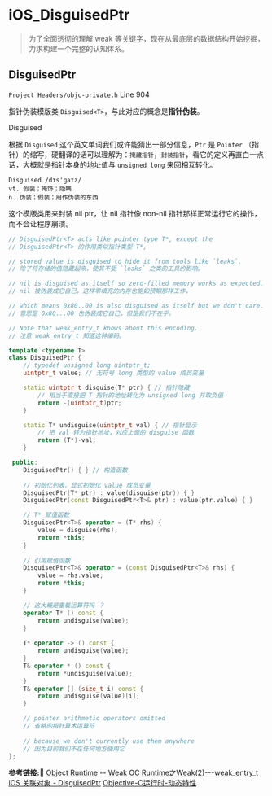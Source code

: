 #  iOS_DisguisedPtr

> 为了全面透彻的理解 weak 等关键字，现在从最底层的数据结构开始挖掘，力求构建一个完整的认知体系。

## DisguisedPtr
`Project Headers/objc-private.h` Line 904

指针伪装模版类 `Disguised<T>`，与此对应的概念是**指针伪装**。

Disguised<T> 

 根据 `Disguised` 这个英文单词我们或许能猜出一部分信息，`Ptr` 是 `Pointer` （指针）的缩写，硬翻译的话可以理解为：`掩藏指针`，`封装指针`，看它的定义再直白一点话，大概就是指针本身的地址值与 `unsigned long` 来回相互转化。
```
Disguised /dɪs'ɡaɪz/
vt. 假装；掩饰；隐瞒
n. 伪装；假装；用作伪装的东西
```
这个模版类用来封装 nil ptr，让  nil 指针像 non-nil 指针那样正常运行它的操作，而不会让程序崩溃。

```c++
// DisguisedPtr<T> acts like pointer type T*, except the 
// DisguisedPtr<T> 的作用类似指针类型 T*,

// stored value is disguised to hide it from tools like `leaks`.
// 除了将存储的值隐藏起来，使其不受 `leaks` 之类的工具的影响。

// nil is disguised as itself so zero-filled memory works as expected, 
// nil 被伪装成它自己，这样零填充的内存也能如预期那样工作，

// which means 0x80..00 is also disguised as itself but we don't care.
// 意思是 Ox80...00 也伪装成它自己，但是我们不在乎。

// Note that weak_entry_t knows about this encoding.
// 注意 weak_entry_t 知道这种编码。

template <typename T>
class DisguisedPtr {
    // typedef unsigned long uintptr_t;
    uintptr_t value; // 无符号 long 类型的 value 成员变量

    static uintptr_t disguise(T* ptr) { // 指针隐藏
        // 相当于直接把 T 指针的地址转化为 unsigned long 并取负值
        return -(uintptr_t)ptr;
    }

    static T* undisguise(uintptr_t val) { // 指针显示
        // 把 val 转为指针地址，对应上面的 disguise 函数
        return (T*)-val;
    }

 public:
    DisguisedPtr() { } // 构造函数
    
    // 初始化列表，显式初始化 value 成员变量
    DisguisedPtr(T* ptr) : value(disguise(ptr)) { }
    DisguisedPtr(const DisguisedPtr<T>& ptr) : value(ptr.value) { }

    // T* 赋值函数
    DisguisedPtr<T>& operator = (T* rhs) {
        value = disguise(rhs);
        return *this;
    }
    
    // 引用赋值函数
    DisguisedPtr<T>& operator = (const DisguisedPtr<T>& rhs) {
        value = rhs.value;
        return *this;
    }

    // 这大概是重载运算符吗 ？
    operator T* () const {
        return undisguise(value);
    }
    
    T* operator -> () const { 
        return undisguise(value);
    }
    T& operator * () const { 
        return *undisguise(value);
    }
    T& operator [] (size_t i) const {
        return undisguise(value)[i];
    }

    // pointer arithmetic operators omitted 
    // 省略的指针算术运算符
    
    // because we don't currently use them anywhere
    // 因为目前我们不在任何地方使用它
};
```

**参考链接:🔗**
[Object Runtime -- Weak](https://cloud.tencent.com/developer/article/1408976)
[OC Runtime之Weak(2)---weak_entry_t](https://www.jianshu.com/p/045294e1f062)
[iOS 关联对象 - DisguisedPtr](https://www.jianshu.com/p/cce56659791b)
[Objective-C运行时-动态特性](https://zhuanlan.zhihu.com/p/59624358)
